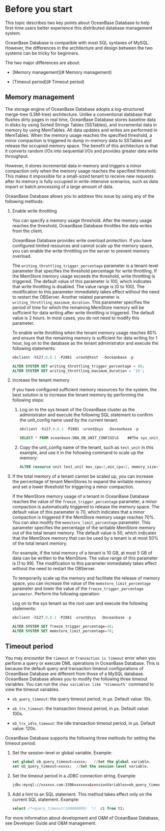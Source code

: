 # Before you start

This topic describes two key points about OceanBase Database to help first-time users better experience this distributed database management system. 

OceanBase Database is compatible with most SQL syntaxes of MySQL. However, the differences in the architecture and design between the two systems can be tricky for beginners. 

The two major differences are about:

* [Memory management](# Memory management)

* [Timeout period](# Timeout period)

## Memory management

The storage engine of OceanBase Database adopts a log-structured merge-tree (LSM-tree) architecture. Unlike a conventional database that flushes dirty pages in real time, OceanBase Database stores baseline data in disks by using Sorted Strings Tables (SSTables), and incremental data in memory by using MemTables. All data updates and writes are performed in MemTables. When the memory usage reaches the specified threshold, a minor compaction is triggered to dump in-memory data to SSTables and release the occupied memory space. The benefit of this architecture is that it converts random I/Os into sequential I/Os and provides greater data write throughput. 

However, it stores incremental data in memory and triggers a minor compaction only when the memory usage reaches the specified threshold. This makes it impossible for a small-sized tenant to receive new requests after its memory is fully occupied in write-intensive scenarios, such as data import or batch processing of a large amount of data. 

OceanBase Database allows you to address this issue by using any of the following methods:

1. Enable write throttling

   You can specify a memory usage threshold. After the memory usage reaches the threshold, OceanBase Database throttles the data writes from the client. 

   OceanBase Database provides write overload protection. If you have configured limited resources and cannot scale up the memory space, you can enable the write throttling on the server to prevent memory overload. 

   The `writing_throttling_trigger_percentage` parameter is a tenant-level parameter that specifies the threshold percentage for write throttling. If the MemStore memory usage exceeds the threshold, write throttling is triggered. The default value of this parameter is 100, which indicates that write throttling is disabled. The value range is [0 to 100]. The modification to this parameter immediately takes effect without the need to restart the OBServer. Another related parameter is `writing_throttling_maximum_duration`. This parameter specifies the period of time for which the remaining MemStore memory will be sufficient for data writing after write throttling is triggered. The default value is 2 hours. In most cases, you do not need to modify this parameter. 

   To enable write throttling when the tenant memory usage reaches 80% and ensure that the remaining memory is sufficient for data writing for 1 hour, log on to the database as the tenant administrator and execute the following statements:

   ```sql
   obclient -h127.0.0.1 -P2881 -uroot@test  -Doceanbase -p

   ALTER SYSTEM SET writing_throttling_trigger_percentage = 80;
   ALTER SYSTEM SET writing_throttling_maximum_duration = '1h';
   ```

2. Increase the tenant memory

   If you have configured sufficient memory resources for the system, the best solution is to increase the tenant memory by performing the following steps:

   1. Log on to the sys tenant of the OceanBase cluster as the administrator and execute the following SQL statement to confirm the unit_config name used by the current tenant. 

      ```sql
      obclient -h127.0.0.1 -P2881 -uroot@sys  -Doceanbase -p

      SELECT * FROM oceanbase.DBA_OB_UNIT_CONFIGS\G    ##The sys_unit_config parameter is a parameter of the sys tenant and you do not need to modify it. In this example, the test tenant is used and its unit_config name is test_unit.
      ```

   2. Copy the unit_config name of the tenant, such as `test_unit` in this example, and use it in the following command to scale up the memory: 

      ```sql
      ALTER resource unit test_unit max_cpu=2,min_cpu=2, memory_size='10G';
      ```

3. If the total memory of a tenant cannot be scaled up, you can increase the percentage of tenant MemStores to expand the writable memory and set a lower threshold for triggering a minor compaction. 

   If the MemStore memory usage of a tenant in OceanBase Database reaches the value of the `freeze_trigger_percentage` parameter, a minor compaction is automatically triggered to release the memory space. The default value of this parameter is 70, which indicates that a minor compaction is triggered if the MemStore memory usage reaches 70%. You can also modify the `memstore_limit_percentage` parameter. This parameter specifies the percentage of the writable MemStore memory out of the total tenant memory. The default value is 50, which indicates that the MemStore memory that can be used by a tenant is at most 50% of the total tenant memory. 

   For example, if the total memory of a tenant is 10 GB, at most 5 GB of data can be written to the MemStore. The value range of this parameter is [1 to 99]. The modification to this parameter immediately takes effect without the need to restart the OBServer. 

   To temporarily scale up the memory and facilitate the release of memory space, you can increase the value of the `memstore_limit_percentage` parameter and lower the value of the `freeze_trigger_percentage parameter`. Perform the following operation:

   Log on to the sys tenant as the root user and execute the following statements:

   ```SQL
   obclient -h127.0.0.1 -P2881 -uroot@sys  -Doceanbase -p

   ALTER SYSTEM SET freeze_trigger_percentage=40;
   ALTER SYSTEM SET memstore_limit_percentage=70;
   ```

## Timeout period

You may encounter the `timeout` or `Transaction is timeout` error when you perform a query or execute DML operations in OceanBase Database. This is because the default query and transaction timeout configurations of OceanBase Database are different from those of a MySQL database.
OceanBase Database allows you to modify the following three timeout variables. You can run the `show variables like '%timeout%'` command to view the timeout variables.

* `ob_query_timeout`: the query timeout period, in μs. Default value: 10s. 

* `ob_trx_timeout`: the transaction timeout period, in μs. Default value: 100s. 

* `ob_trx_idle_timeout`: the idle transaction timeout period, in μs. Default value: 120s. 

OceanBase Database supports the following three methods for setting the timeout period:

1. Set the session-level or global variable. Example:

   ```sql
   set global ob_query_timeout=xxxxx;   //Set the global variable.
   set ob_query_timeout=xxxxx;  //Set the session-level variable.
   ```

2. Set the timeout period in a JDBC connection string. Example:

   ```html
   jdbc:mysql://xxxxxx.com:3306xxxxxxx&sessionVariables=ob_query_timeout=60000000000,ob_trx_timeout=60000000000&xxxx
   ```

3. Add a hint to an SQL statement. This method takes effect only on the current SQL statement. Example: 

   ```sql
   select /*+query_timeout(100000000)  */  c1 from t1;
   ```

For more information about development and O&M of OceanBase Database, see Developer Guide and O&M management. 
